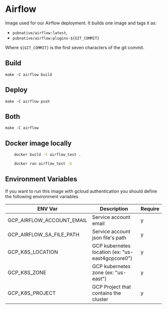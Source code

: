 # Airflow

Image used for our Airflow deployment.
It builds one image and tags it as:

- `pubnative/airflow:latest`,
- `pubnative/airflow:plugins-${GIT_COMMIT}`

Where `${GIT_COMMIT}` is the first seven characters of the git commit.

## Build

`make -C airflow build`

## Deploy

`make -C airflow push`

## Both

`make -C airflow`

## Docker image locally

``` bash
    docker build -t airflow_test .

    docker run airflow_test -h
```

## Environment Variables

If you want to run this image with gcloud authentication you should define the following environment variables 


|         ENV Var           |                    Description                   | Require | 
|---------------------------|--------------------------------------------------|---------|
| GCP_AIRFLOW_ACCOUNT_EMAIL | Service account email                            |    y    |
| GCP_AIRFLOW_SA_FILE_PATH  | Service account json file's path                 |    y    |
| GCP_K8S_LOCATION          | GCP kubernetes location (ex: "us-east4gcpcore0") |    y    |
| GCP_K8S_ZONE              | GCP kubernetes zone (ex: "us-east")              |    y    |
| GCP_K8S_PROJECT           | GCP Project that contains the cluster            |    y    |
